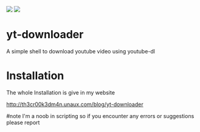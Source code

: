 <img src="https://img.shields.io/badge/MADE%20IN-INDIA-blue" > <img src="https://img.shields.io/badge/Language-shell-brightgreen">

# yt-downloader
A simple shell to download youtube video using youtube-dl
# Installation
The whole Installation is give in my website

http://th3cr00k3dm4n.unaux.com/blog/yt-downloader

#note 
I'm a noob in scripting so if you encounter any errors or suggestions please report 
